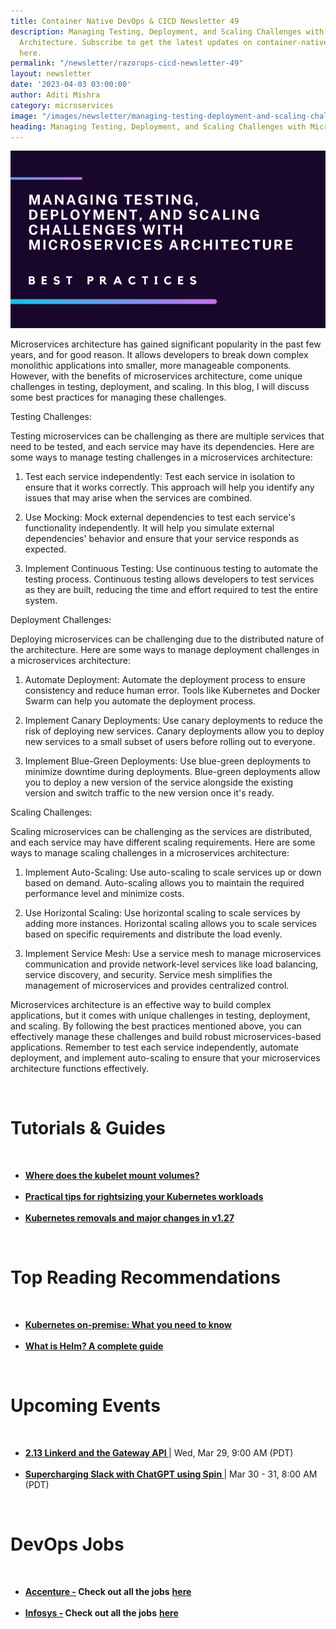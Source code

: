 ```yaml
---
title: Container Native DevOps & CICD Newsletter 49
description: Managing Testing, Deployment, and Scaling Challenges with Microservices
  Architecture. Subscribe to get the latest updates on container-native & DevOps news
  here.
permalink: "/newsletter/razorops-cicd-newsletter-49"
layout: newsletter
date: '2023-04-03 03:00:00'
author: Aditi Mishra
category: microservices
image: "/images/newsletter/managing-testing-deployment-and-scaling-challenges-with-microservices-architecture.png"
heading: Managing Testing, Deployment, and Scaling Challenges with Microservices Architecture
---
```


![](/images/newsletter/managing-testing-deployment-and-scaling-challenges-with-microservices-architecture.png)
<br>

Microservices architecture has gained significant popularity in the past few years, and for good reason. It allows developers to break down complex monolithic applications into smaller, more manageable components. However, with the benefits of microservices architecture, come unique challenges in testing, deployment, and scaling. In this blog, I will discuss some best practices for managing these challenges.

Testing Challenges:

Testing microservices can be challenging as there are multiple services that need to be tested, and each service may have its dependencies. Here are some ways to manage testing challenges in a microservices architecture:

1. Test each service independently: Test each service in isolation to ensure that it works correctly. This approach will help you identify any issues that may arise when the services are combined.

2. Use Mocking: Mock external dependencies to test each service's functionality independently. It will help you simulate external dependencies' behavior and ensure that your service responds as expected.

3. Implement Continuous Testing: Use continuous testing to automate the testing process. Continuous testing allows developers to test services as they are built, reducing the time and effort required to test the entire system.

Deployment Challenges:

Deploying microservices can be challenging due to the distributed nature of the architecture. Here are some ways to manage deployment challenges in a microservices architecture:

1. Automate Deployment: Automate the deployment process to ensure consistency and reduce human error. Tools like Kubernetes and Docker Swarm can help you automate the deployment process.

2. Implement Canary Deployments: Use canary deployments to reduce the risk of deploying new services. Canary deployments allow you to deploy new services to a small subset of users before rolling out to everyone.

3. Implement Blue-Green Deployments: Use blue-green deployments to minimize downtime during deployments. Blue-green deployments allow you to deploy a new version of the service alongside the existing version and switch traffic to the new version once it's ready.

Scaling Challenges:

Scaling microservices can be challenging as the services are distributed, and each service may have different scaling requirements. Here are some ways to manage scaling challenges in a microservices architecture:

1. Implement Auto-Scaling: Use auto-scaling to scale services up or down based on demand. Auto-scaling allows you to maintain the required performance level and minimize costs.

2. Use Horizontal Scaling: Use horizontal scaling to scale services by adding more instances. Horizontal scaling allows you to scale services based on specific requirements and distribute the load evenly.

3. Implement Service Mesh: Use a service mesh to manage microservices communication and provide network-level services like load balancing, service discovery, and security. Service mesh simplifies the management of microservices and provides centralized control.

Microservices architecture is an effective way to build complex applications, but it comes with unique challenges in testing, deployment, and scaling. By following the best practices mentioned above, you can effectively manage these challenges and build robust microservices-based applications. Remember to test each service independently, automate deployment, and implement auto-scaling to ensure that your microservices architecture functions effectively.

<br>


# Tutorials & Guides

<br>
<ul>
<li>
<a href="https://danielmangum.com/posts/where-does-the-kubelet-mount-volumes/?utm_source=hs_email&utm_medium=email&_hsenc=p2ANqtz--R3aI8dDesDdnIgkb0xJvYwAPDt0lUKt8b5LPq_FRAt4FFX2qIFcSCiLiwXle64Xtts0Ql" target="_blank"><b>Where does the kubelet mount volumes? </b></a>
	</li>
<br>
<li>
<a href="https://www.datadoghq.com/blog/rightsize-kubernetes-workloads/?utm_source=hs_email&utm_medium=email&_hsenc=p2ANqtz--R3aI8dDesDdnIgkb0xJvYwAPDt0lUKt8b5LPq_FRAt4FFX2qIFcSCiLiwXle64Xtts0Ql" target="_blank"><b>Practical tips for rightsizing your Kubernetes workloads</b></a>
	</li>
	<br>
<li>
<a href="https://kubernetes.io/blog/2023/03/17/upcoming-changes-in-kubernetes-v1-27/?utm_source=hs_email&utm_medium=email&_hsenc=p2ANqtz--R3aI8dDesDdnIgkb0xJvYwAPDt0lUKt8b5LPq_FRAt4FFX2qIFcSCiLiwXle64Xtts0Ql" target="_blank"><b>Kubernetes removals and major changes in v1.27</b></a>
	</li>
</ul>

<br>

# Top Reading Recommendations

<br>
<ul>
<li>
<a href="https://www.weave.works/technologies/kubernetes-on-premise/?utm_source=hs_email&utm_medium=email&_hsenc=p2ANqtz--R3aI8dDesDdnIgkb0xJvYwAPDt0lUKt8b5LPq_FRAt4FFX2qIFcSCiLiwXle64Xtts0Ql" target="_blank"><b>Kubernetes on-premise: What you need to know</b></a>
	</li>
<br>
<li>
<a href="https://circleci.com/blog/what-is-helm?utm_source=hs_email&utm_medium=email&_hsenc=p2ANqtz--R3aI8dDesDdnIgkb0xJvYwAPDt0lUKt8b5LPq_FRAt4FFX2qIFcSCiLiwXle64Xtts0Ql" target="_blank"><b>What is Helm? A complete guide</b></a>
	</li>
	</ul>

<br>


# Upcoming Events
<br>

<ul>
<li>
<a href="https://community.cncf.io/events/details/cncf-cncf-online-programs-presents-cloud-native-live-213-linkerd-and-the-gateway-api/" target="_blank"><b> 2.13 Linkerd and the Gateway API </b></a> | Wed, Mar 29, 9:00 AM (PDT)
	</li>
<br>
<li>
<a href="https://community.cncf.io/events/details/cncf-cncf-online-programs-presents-cncf-on-demand-webinar-supercharging-slack-with-chatgpt-using-spin/" target="_blank"><b> Supercharging Slack with ChatGPT using Spin </b></a> | Mar 30 - 31, 8:00 AM (PDT)
	</li>
	</ul>
<br>
	

# DevOps Jobs
<br>

<ul>
<li>
<a href="https://www.linkedin.com/company/accenture/?lipi=urn%3Ali%3Apage%3Ad_flagship3_pulse_read%3B4QzAXW0%2BS4yXD22cRKxL0g%3D%3D" target="_blank"><b>Accenture -</b></a><b> Check out all the jobs</b> <a href="https://www.linkedin.com/jobs/search/?currentJobId=3529671461&distance=25&f_C=1033&geoId=92000000&keywords=devops&lipi=urn%3Ali%3Apage%3Ad_flagship3_pulse_read%3B4QzAXW0%2BS4yXD22cRKxL0g%3D%3D" target="_blank"><b> here</b></a> 
	</li>
	<br>	
	<li>
<a href="https://www.linkedin.com/company/infosys/?lipi=urn%3Ali%3Apage%3Ad_flagship3_pulse_read%3B4QzAXW0%2BS4yXD22cRKxL0g%3D%3D" target="_blank"><b>Infosys -</b></a><b> Check out all the jobs</b> <a href="https://www.linkedin.com/jobs/search/?currentJobId=3528608053&distance=25&f_C=1283&geoId=92000000&keywords=devops&lipi=urn%3Ali%3Apage%3Ad_flagship3_pulse_read%3B4QzAXW0%2BS4yXD22cRKxL0g%3D%3D" target="_blank"><b> here</b></a> 
	</li>
	</ul>
